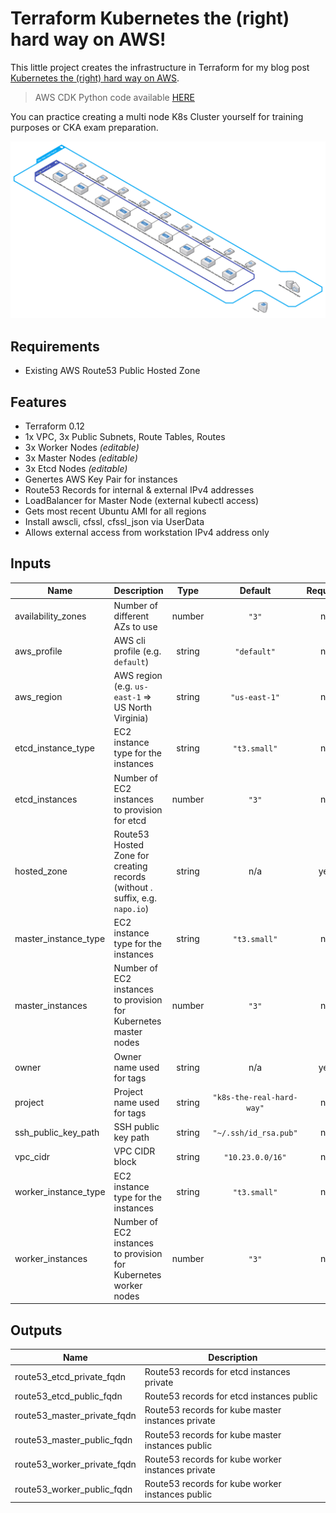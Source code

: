 # Terraform Kubernetes the (right) hard way on AWS!

This little project creates the infrastructure in Terraform for my blog post [Kubernetes the (right) hard way on AWS](https://napo.io/posts/kubernetes-the-right-hard-way-on-aws/).

> AWS CDK Python code available [HERE](https://github.com/hajowieland/cdk-py-k8s-the-right-hard-way-aws)


You can practice creating a multi node K8s Cluster yourself for training purposes or CKA exam preparation.


![Alt text](terraform-k8s-real-hard-way.png?raw=true "Infrastructure Diagram")

## Requirements

* Existing AWS Route53 Public Hosted Zone

## Features

* Terraform 0.12
* 1x VPC, 3x Public Subnets, Route Tables, Routes
* 3x Worker Nodes _(editable)_
* 3x Master Nodes _(editable)_
* 3x Etcd Nodes _(editable)_
* Genertes AWS Key Pair for instances
* Route53 Records for internal & external IPv4 addresses
* LoadBalancer for Master Node (external kubectl access)
* Gets most recent Ubuntu AMI for all regions
* Install awscli, cfssl, cfssl_json via UserData
* Allows external access from workstation IPv4 address only


<!-- BEGINNING OF PRE-COMMIT-TERRAFORM DOCS HOOK -->
## Inputs

| Name | Description | Type | Default | Required |
|------|-------------|:----:|:-----:|:-----:|
| availability\_zones | Number of different AZs to use | number | `"3"` | no |
| aws\_profile | AWS cli profile (e.g. `default`) | string | `"default"` | no |
| aws\_region | AWS region (e.g. `us-east-1` => US North Virginia) | string | `"us-east-1"` | no |
| etcd\_instance\_type | EC2 instance type for the instances | string | `"t3.small"` | no |
| etcd\_instances | Number of EC2 instances to provision for etcd | number | `"3"` | no |
| hosted\_zone | Route53 Hosted Zone for creating records (without . suffix, e.g. `napo.io`) | string | n/a | yes |
| master\_instance\_type | EC2 instance type for the instances | string | `"t3.small"` | no |
| master\_instances | Number of EC2 instances to provision for Kubernetes master nodes | number | `"3"` | no |
| owner | Owner name used for tags | string | n/a | yes |
| project | Project name used for tags | string | `"k8s-the-real-hard-way"` | no |
| ssh\_public\_key\_path | SSH public key path | string | `"~/.ssh/id_rsa.pub"` | no |
| vpc\_cidr | VPC CIDR block | string | `"10.23.0.0/16"` | no |
| worker\_instance\_type | EC2 instance type for the instances | string | `"t3.small"` | no |
| worker\_instances | Number of EC2 instances to provision for Kubernetes worker nodes | number | `"3"` | no |

## Outputs

| Name | Description |
|------|-------------|
| route53\_etcd\_private\_fqdn | Route53 records for etcd instances private |
| route53\_etcd\_public\_fqdn | Route53 records for etcd instances public |
| route53\_master\_private\_fqdn | Route53 records for kube master instances private |
| route53\_master\_public\_fqdn | Route53 records for kube master instances public |
| route53\_worker\_private\_fqdn | Route53 records for kube worker instances private |
| route53\_worker\_public\_fqdn | Route53 records for kube worker instances public |

<!-- END OF PRE-COMMIT-TERRAFORM DOCS HOOK -->
